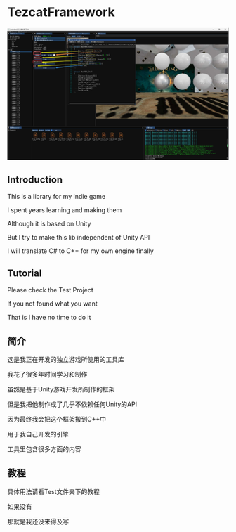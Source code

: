 # TezcatFramework

![示例](https://github.com/tzkt623/TezcatEngine-Tiny/blob/main/logo1.jpg?raw=true)

## Introduction

This is a library for my indie game

I spent years learning and making them

Although it is based on Unity

But I try to make this lib independent of Unity API

I will translate C# to C++ for my own engine finally

## Tutorial

Please check the Test Project

If you not found what you want

That is I have no time to do it

## 简介

这是我正在开发的独立游戏所使用的工具库

我花了很多年时间学习和制作

虽然是基于Unity游戏开发所制作的框架

但是我把他制作成了几乎不依赖任何Unity的API

因为最终我会把这个框架搬到C++中

用于我自己开发的引擎

工具里包含很多方面的内容

## 教程

具体用法请看Test文件夹下的教程

如果没有

那就是我还没来得及写